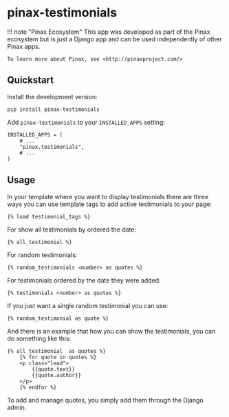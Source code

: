 # pinax-testimonials


!!! note "Pinax Ecosystem"
    This app was developed as part of the Pinax ecosystem but is just a Django app
    and can be used independently of other Pinax apps.
    
    To learn more about Pinax, see <http://pinaxproject.com/>


## Quickstart

Install the development version:

    pip install pinax-testimonials

Add `pinax-testimonials` to your `INSTALLED_APPS` setting:

    INSTALLED_APPS = (
        # ...
        "pinax.testimonials",
        # ...
    )

## Usage

In your template where you want to display testimonials there are three ways you
can use template tags to add active testimonials to your page:

    {% load testimonial_tags %}

For show all testimonials by ordered the date:

    {% all_testimonial %}

For random testimonials:

    {% random_testimonials <number> as quotes %}


For testimonials ordered by the date they were added:

    {% testimonials <number> as quotes %}


If you just want a single random testimonial you can use:

    {% random_testimonial as quote %}

And there is an example that how you can show the testimonials, you can do something like this:

    {% all_testimonial  as quotes %}
        {% for quote in quotes %}
        <p class="lead">
            {{quote.text}}
            {{quote.author}}
        </p>
        {% endfor %}

To add and manage quotes, you simply add them through the Django admin.
